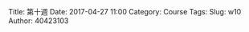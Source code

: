 Title: 第十週
Date: 2017-04-27 11:00
Category: Course
Tags: 
Slug: w10
Author: 40423103



<!-- PELICAN_END_SUMMARY -->

<!-- 導入 Brython 標準程式庫 -->
 
<script type="./../data/Brython-3.3.1/brython.js" ></script>
<script src="./../data/Brython-3.3.1/brython_stdlib.js"></script>
 
<!-- 啟動 Brython -->
 
<script>
window.onload=function(){
brython(1);
}
</script>

 
 <!-- 以下實際利用  Brython 畫四連桿 trace point 路徑-->
 <canvas id="w10" width="600" height="400"></canvas>
  
<script type="text/python3">
from browser import document as doc
from browser import html
import math
# 準備繪圖畫布
canvas = doc["w10"]
degree = math.pi/180
w10 <=str(math.cos(60*degree)) 






